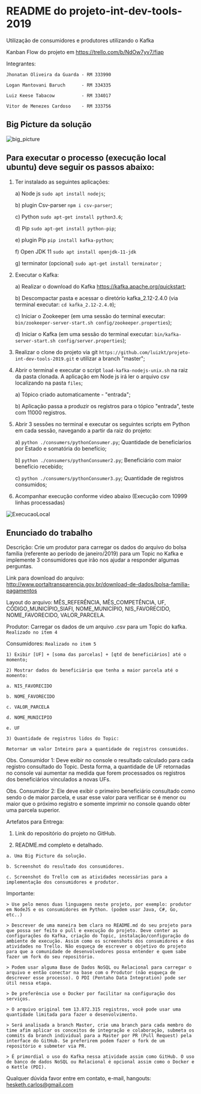 # README do projeto-int-dev-tools-2019
Utilização de consumidores e produtores utilizando o Kafka 

Kanban Flow do projeto em https://trello.com/b/NdOw7yv7/fiap

Integrantes:

    Jhonatan Oliveira da Guarda - RM 333990
    
    Logan Mantovani Baruch      - RM 334335
    
    Luiz Keese Tabacow          - RM 334017
    
    Vitor de Menezes Cardoso    - RM 333756
    
## Big Picture da solução
![big_picture](https://github.com/luizkt/projeto-int-dev-tools-2019/blob/master/big_picture.png)
	
## Para executar o processo (execução local ubuntu) deve seguir os passos abaixo:
  1) Ter instalado as seguintes aplicações:
  
     a) Node js ```sudo apt install nodejs```;
     
     b) plugin Csv-parser ```npm i csv-parser```;
     
     c) Python ```sudo apt-get install python3.6```;
     
     d) Pip ```sudo apt-get install python-pip```;
     
     e) plugin Pip ```pip install kafka-python```;
	 
	 f) Open JDK 11 ```sudo apt install openjdk-11-jdk```
     
     g) terminator (opcional) ```sudo apt-get install terminator``` ;
  
  2) Executar o Kafka:
  
     a) Realizar o download do Kafka https://kafka.apache.org/quickstart;
     
     b) Descompactar pasta e acessar o diretório kafka_2.12-2.4.0 (via terminal executar: ```cd kafka_2.12-2.4.0```);
     
     c) Iniciar o Zookeeper (em uma sessão do terminal executar: ```bin/zookeeper-server-start.sh config/zookeeper.properties```);
     
     d) Iniciar o Kafka (em uma sessão do terminal executar: ```bin/kafka-server-start.sh config/server.properties```);

  3) Realizar o clone do projeto via git ```https://github.com/luizkt/projeto-int-dev-tools-2019.git``` e utilizar a branch "master";
		
  4) Abrir o terminal e executar o script ```load-kafka-nodejs-unix.sh``` na raiz da pasta clonada. 
  	A aplicação em Node js irá ler o arquivo csv localizando na pasta ```files```;
      
     a) Tópico criado automaticamente - "entrada";
     
     b) Aplicação passa a produzir os registros para o tópico "entrada", teste com 11000 registros.
  
  5) Abrir 3 sessões no terminal e executar os seguintes scripts em Python em cada sessão, navegando a partir da raiz do projeto:
  
     a) ```python ./consumers/pythonConsumer.py```; Quantidade de beneficíarios por Estado e somatória do benefício;
     
     b) ```python ./consumers/pythonConsumer2.py```; Beneficiário com maior benefício recebido;
     
     c) ```python ./consumers/pythonConsumer3.py```; Quantidade de registros consumidos;
     
  6) Acompanhar execução conforme video abaixo (Execução com 10999 linhas processadas)
  
  ![ExecucaoLocal](https://github.com/luizkt/projeto-int-dev-tools-2019/blob/master/ExecucaoLocal.gif)

## Enunciado do trabalho

Descrição: 
Crie um produtor para carregar os dados do arquivo do bolsa família (referente ao período de janeiro/2019) para um Topic no Kafka e implemente 3 consumidores que irão nos ajudar a responder algumas perguntas. 

Link para download do arquivo: http://www.portaltransparencia.gov.br/download-de-dados/bolsa-familia-pagamentos 

Layout do arquivo: MÊS_REFERÊNCIA, MÊS_COMPETÊNCIA, UF, CÓDIGO_MUNICÍPIO_SIAFI, NOME_MUNICÍPIO, NIS_FAVORECIDO, NOME_FAVORECIDO, VALOR_PARCELA. 

Produtor: Carregar os dados de um arquivo .csv para um Topic do kafka.  ```Realizado no item 4```

Consumidores:  ```Realizado no item 5```

    1) Exibir [UF] + [soma das parcelas] + [qtd de beneficiários] até o momento; 

    2) Mostrar dados do beneficiário que tenha a maior parcela até o momento: 

    a. NIS_FAVORECIDO 

    b. NOME_FAVORECIDO 

    c. VALOR_PARCELA 

    d. NOME_MUNICIPIO 

    e. UF 

    3) Quantidade de registros lidos do Topic: 

    Retornar um valor Inteiro para a quantidade de registros consumidos.  

Obs. Consumidor 1: Deve exibir no console o resultado calculado para cada registro consultado do Topic. Desta forma, a quantidade de UF retornadas no console vai aumentar na medida que forem processados os registros dos beneficiários vinculados a novas UFs. 

Obs. Consumidor 2: Ele deve exibir o primeiro beneficiário consultado como sendo o de maior parcela, e usar esse valor para verificar se é menor ou maior que o próximo registro e somente imprimir no console quando obter uma parcela superior. 

Artefatos para Entrega:  

   1) Link do repositório do projeto no GitHub. 

   2) README.md completo e detalhado. 

    a. Uma Big Picture da solução. 

    b. Screenshot do resultado dos consumidores. 

    c. Screenshot do Trello com as atividades necessárias para a implementação dos consumidores e produtor. 

Importante: 

    > Use pelo menos duas linguagens neste projeto, por exemplo: produtor em NodeJS e os consumidores em Python. (podem usar Java, C#, Go, etc..) 

    > Descrever de uma maneira bem clara no README.md do seu projeto para que possa ser feito o pull e execução do projeto. Deve conter as configurações do Kafka, criação do Topic, instalação/configuração do ambiente de execução. Assim como os screenshots dos consumidores e das atividades no Trello. Não esqueça de escrever o objetivo do projeto para que a comunidade de desenvolvedores possa entender e quem sabe fazer um fork do seu repositório. 

    > Podem usar alguma Base de Dados NoSQL ou Relacional para carregar o arquivo e então conectar na base com o Produtor (não esqueça de descrever esse processo). O PDI (Pentaho Data Integration) pode ser útil nessa etapa. 

    > De preferência use o Docker por facilitar na configuração dos serviços. 

    > O arquivo original tem 13.872.315 registros, você pode usar uma quantidade limitada para fazer o desenvolvimento. 

    > Será analisada a branch Master, crie uma branch para cada membro do time afim aplicar os conceitos de integração e colaboração, submeta os commits da branch individual para a Master por PR (Pull Request) pela interface do GitHub. Se preferirem podem fazer o fork de um repositório e submeter via PR. 

    > É primordial o uso do Kafka nessa atividade assim como GitHub. O uso de banco de dados NoSQL ou Relacional é opcional assim como o Docker e o Kettle (PDI). 


Qualquer dúvida favor entre em contato, e-mail, hangouts:
hesketh.carlos@gmail.com
